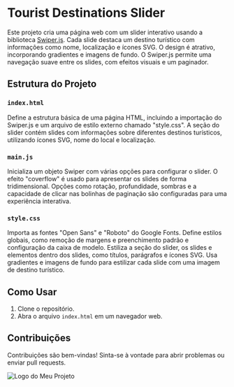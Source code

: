 # Tourist Destinations Slider

Este projeto cria uma página web com um slider interativo usando a biblioteca [Swiper.js](https://swiperjs.com/). Cada slide destaca um destino turístico com informações como nome, localização e ícones SVG. O design é atrativo, incorporando gradientes e imagens de fundo. O Swiper.js permite uma navegação suave entre os slides, com efeitos visuais e um paginador.

## Estrutura do Projeto

### `index.html`
Define a estrutura básica de uma página HTML, incluindo a importação do Swiper.js e um arquivo de estilo externo chamado "style.css". A seção do slider contém slides com informações sobre diferentes destinos turísticos, utilizando ícones SVG, nome do local e localização.

### `main.js`
Inicializa um objeto Swiper com várias opções para configurar o slider. O efeito "coverflow" é usado para apresentar os slides de forma tridimensional. Opções como rotação, profundidade, sombras e a capacidade de clicar nas bolinhas de paginação são configuradas para uma experiência interativa.

### `style.css`
Importa as fontes "Open Sans" e "Roboto" do Google Fonts. Define estilos globais, como remoção de margens e preenchimento padrão e configuração da caixa de modelo. Estiliza a seção do slider, os slides e elementos dentro dos slides, como títulos, parágrafos e ícones SVG. Usa gradientes e imagens de fundo para estilizar cada slide com uma imagem de destino turístico.

## Como Usar

1. Clone o repositório.
2. Abra o arquivo `index.html` em um navegador web.

## Contribuições

Contribuições são bem-vindas! Sinta-se à vontade para abrir problemas ou enviar pull requests.



![Logo do Meu Projeto](https://cdn.discordapp.com/attachments/1175249252771958844/1191950622396776488/slides.png?ex=65a74d85&is=6594d885&hm=16595add2a313d357b40b5b1d1f55f89a3ab0d512e5cb559c94faf850027fa84&)
